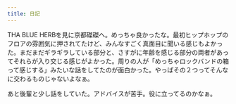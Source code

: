 ```yaml
---
title: 日記
---
```


THA BLUE HERBを見に京都磔磔へ。めっちゃ良かったな。最初ヒップホップのフロアの雰囲気に押されてたけど、みんなすごく真面目に聞いる感じもよかった。まだまだギラギラしている部分と、さすがに年齢を感じる部分の両者があってそれらが入り交じる感じがよかった。周りの人が「めっちゃロックバンドの箱って感じする」みたいな話をしてたのが面白かった。やっぱその２つってそんなに交わるものじゃないよなぁ。

あと後輩と少し話をしていた。アドバイスが苦手。役に立ってるのかなぁ。
